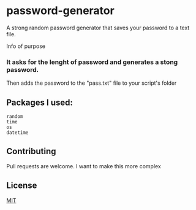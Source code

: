 # password-generator
A strong random password generator that saves your password to a text file.

Info of purpose

### It asks for the lenght of password and generates a stong password. 
Then adds the password to the "pass.txt" file to your script's folder

## Packages I used:
```
random
time
os
datetime
```

## Contributing
Pull requests are welcome. I want to make this more complex

## License
[MIT](https://github.com/DreamFireworks/password-generator/blob/main/LICENSE)

